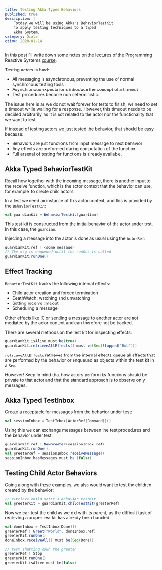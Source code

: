```yaml
---
title: Testing Akka Typed Behaviors
published: true
description: |
    Totday we will be using Akka's BehaviorTestKit
    to apply testing techniques to a typed
    Akka System.
category: Scala
ctime: 2020-01-14
---
```


In this post I'll write down some notes on the lectures of the Programming Reactive Systems [course](https://www.edx.org/course/programming-reactive-systems).

Testing actors is hard:
* All messaging is asynchronous, preventing the use of normal synchronous testing tools
* Asynchronous expectations introduce the concept of a timeout
* Test procedures become non deterministic.

The issue here is as we do not wait forever for tests to finish, we need to set a timeout while waiting for a response. However, this timeout needs to be decided arbitrarily, as it is not related to the actor nor the functionality that we want to test.

If instead of testing actors we just tested the behavior, that should be easy because:
* Behaviors are just functions from input message to next behavior
* Any effects are preformed during computation of the function
* Full arsenal of testing for functions is already available.

## Akka Typed BehaviorTestKit

Recall how together with the incoming message, there is another input to the receive function, which is the actor context that the behavior can use, for example, to create child actors.

In a test we need an instance of this actor context, and this is provided by the `BehaviorTestKit`:

```scala
val guardianKit = BehaviorTestKit(guardian)
```

This test kit is constructed from the initial behavior of the actor under test. In this case, the `guardian`.

Injecting a message into the actor is done as usual using the `ActorRef`:

```scala
guardianKit.ref ! <some message>
// The msg is enqueued until the runOne is called
guardianKit.runOne()
```

## Effect Tracking

`BehaviorTestKit` tracks the following internal effects:

* Child actor creation and forced termination
* DeathWatch: watching and unwatching
* Setting receive timeout
* Scheduling a message

Other effects like IO or sending a message to another actor are not mediatec by the actor context and can therefore not be tracked.

There are several methods on the test kit for inspecting effects:

```scala
guardianKit.isAlive must be(true)
guardianKit.retrieveAllEffects() must be(Seq(Stopped("Bob")))
```

`retrieveAllEffects` retrieves from the internal effects queue all effects that are performed by the behavior or enqueued as objects within the test kit in a `Seq`.

However! Keep in mind that how actors perform its functions should be private to that actor and that the standard approach is to observe only messages.

## Akka Typed TestInbox

Create a receptacle for messages from the behavior under test:

```scala
val sessionInbox = TestInbox[ActorRef[Command]]()
```

Using this we can exchange messages between the test procedures and the behavior under test.

```scala
guardianKit.ref ! NewGreeter(sessionInbox.ref)
guardianKit.runOne()
val greeterRef = sessionInbox.receiveMessage()
sessionInbox.hasMessages must be (false)
```

## Testing Child Actor Behaviors

Going along with these examples, we also would want to test the children created by the behavior:

```scala
// retrieve child actor's behavior testKit
val greeterKit = guardianKit.childTestKit(greeterRef)
```

Now we can test the child as we did with its parent, as the difficult task of retrieving a proper test kit has already been handled:

```scala
val doneInbox = TestInbox[Done]()
greeterRef ! Greet("World", doneInbox.ref)
greeterKit.runOne()
doneInbox.receiveAll() must be(Seq(Done))

// test shutting down the greeter
greeterRef ! Stop
greeterKit.runOne()
greeterKit.isAlive must be(false)
```
